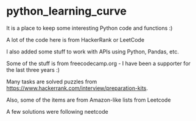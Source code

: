 # python_learning_curve

It is a place to keep some interesting Python code and functions :)

A lot of the code here is from HackerRank or LeetCode

I also added some stuff to work with APIs using Python, Pandas, etc.

Some of the stuff is from freecodecamp.org - I have been a supporter for the last three years :)

Many tasks are solved puzzles from https://www.hackerrank.com/interview/preparation-kits.

Also, some of the items are from Amazon-like lists from Leetcode

A few solutions were following neetcode
